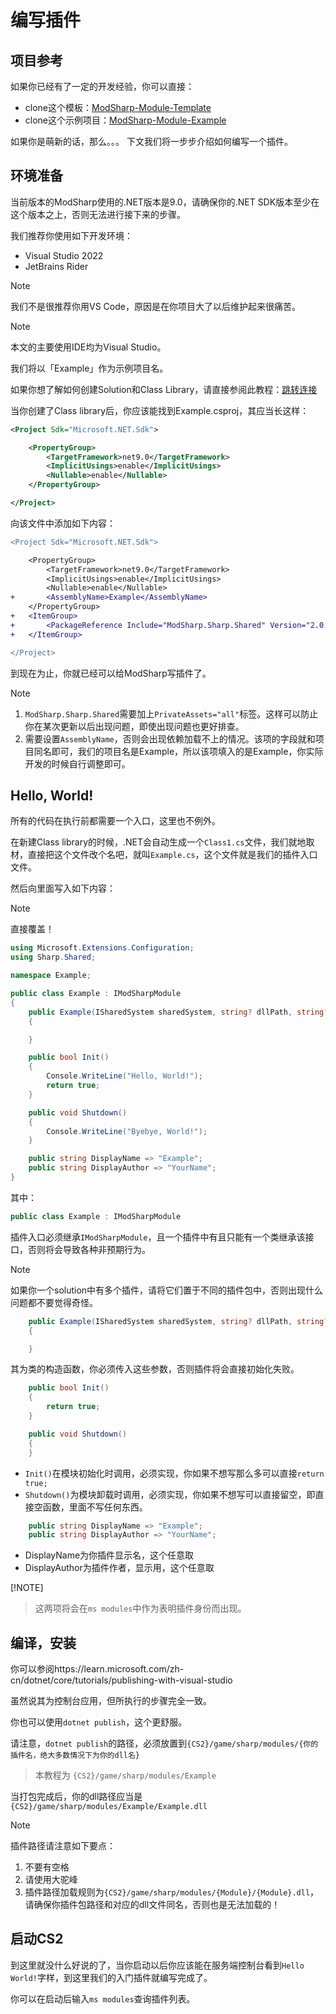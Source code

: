 # 编写插件

## 项目参考

如果你已经有了一定的开发经验，你可以直接：
- clone这个模板：[ModSharp-Module-Template](https://github.com/SourceSharp/ModSharp-Module-Template)
- clone这个示例项目：[ModSharp-Module-Example](https://github.com/SourceSharp/ModSharp-Module-Example)

如果你是萌新的话，那么。。。
下文我们将一步步介绍如何编写一个插件。

## 环境准备

当前版本的ModSharp使用的.NET版本是9.0，请确保你的.NET SDK版本至少在这个版本之上，否则无法进行接下来的步骤。

我们推荐你使用如下开发环境：
- Visual Studio 2022
- JetBrains Rider

> [!NOTE]
> 我们不是很推荐你用VS Code，原因是在你项目大了以后维护起来很痛苦。

> [!NOTE]
> 本文的主要使用IDE均为Visual Studio。

我们将以「Example」作为示例项目名。

如果你想了解如何创建Solution和Class Library，请直接参阅此教程：[跳转连接](https://learn.microsoft.com/en-us/dotnet/core/tutorials/library-with-visual-studio)

当你创建了Class library后，你应该能找到Example.csproj，其应当长这样：
```xml
<Project Sdk="Microsoft.NET.Sdk">

	<PropertyGroup>
		<TargetFramework>net9.0</TargetFramework>
		<ImplicitUsings>enable</ImplicitUsings>
		<Nullable>enable</Nullable>
	</PropertyGroup>

</Project>
```

向该文件中添加如下内容：
```diff
<Project Sdk="Microsoft.NET.Sdk">

	<PropertyGroup>
		<TargetFramework>net9.0</TargetFramework>
		<ImplicitUsings>enable</ImplicitUsings>
		<Nullable>enable</Nullable>
+       <AssemblyName>Example</AssemblyName>
	</PropertyGroup>
+	<ItemGroup>
+		<PackageReference Include="ModSharp.Sharp.Shared" Version="2.0.15" PrivateAssets="all" />
+	</ItemGroup>

</Project>

```

到现在为止，你就已经可以给ModSharp写插件了。

> [!NOTE]
> 1. `ModSharp.Sharp.Shared`需要加上`PrivateAssets="all"`标签。这样可以防止你在某次更新以后出现问题，即使出现问题也更好排查。
> 2. 需要设置`AssemblyName`，否则会出现依赖加载不上的情况。该项的字段就和项目同名即可，我们的项目名是Example，所以该项填入的是Example，你实际开发的时候自行调整即可。

## Hello, World!

所有的代码在执行前都需要一个入口，这里也不例外。

在新建Class library的时候，.NET会自动生成一个`Class1.cs`文件，我们就地取材，直接把这个文件改个名吧，就叫`Example.cs`，这个文件就是我们的插件入口文件。

然后向里面写入如下内容：
> [!NOTE]
> 直接覆盖！

```cs
using Microsoft.Extensions.Configuration;
using Sharp.Shared;

namespace Example;

public class Example : IModSharpModule
{
    public Example(ISharedSystem sharedSystem, string? dllPath, string? sharpPath, Version? version, IConfiguration? configuration, bool hotReload)
    {

    }

    public bool Init()
    {
        Console.WriteLine("Hello, World!");
        return true;
    }

    public void Shutdown()
    {
        Console.WriteLine("Byebye, World!");
    }

    public string DisplayName => "Example";
    public string DisplayAuthor => "YourName";
}
```

其中：

```cs
public class Example : IModSharpModule
```

插件入口必须继承`IModSharpModule`，且一个插件中有且只能有一个类继承该接口，否则将会导致各种非预期行为。

> [!NOTE]
> 如果你一个solution中有多个插件，请将它们置于不同的插件包中，否则出现什么问题都不要觉得奇怪。

```cs
    public Example(ISharedSystem sharedSystem, string? dllPath, string? sharpPath, Version? version, IConfiguration? configuration, bool hotReload)
    {

    }
```
其为类的构造函数，你必须传入这些参数，否则插件将会直接初始化失败。

```cs
    public bool Init()
    {
        return true;
    }

    public void Shutdown()
    {
    }
```
- `Init()`在模块初始化时调用，必须实现，你如果不想写那么多可以直接`return true;`
- `Shutdown()`为模块卸载时调用，必须实现，你如果不想写可以直接留空，即直接空函数，里面不写任何东西。

```cs
    public string DisplayName => "Example";
    public string DisplayAuthor => "YourName";
```
- DisplayName为你插件显示名，这个任意取
- DisplayAuthor为插件作者，显示用，这个任意取

[!NOTE]
> 这两项将会在`ms modules`中作为表明插件身份而出现。

## 编译，安装

你可以参阅https://learn.microsoft.com/zh-cn/dotnet/core/tutorials/publishing-with-visual-studio

虽然说其为控制台应用，但所执行的步骤完全一致。

你也可以使用`dotnet publish`，这个更舒服。

请注意，`dotnet publish`的路径，必须放置到`{CS2}/game/sharp/modules/{你的插件名，绝大多数情况下为你的dll名}`
> 本教程为 `{CS2}/game/sharp/modules/Example`

当打包完成后，你的dll路径应当是`{CS2}/game/sharp/modules/Example/Example.dll`

> [!NOTE]
> 插件路径请注意如下要点：
> 1. 不要有空格
> 2. 请使用大驼峰
> 3. 插件路径加载规则为`{CS2}/game/sharp/modules/{Module}/{Module}.dll`，请确保你插件包路径和对应的dll文件同名，否则也是无法加载的！

## 启动CS2
到这里就没什么好说的了，当你启动以后你应该能在服务端控制台看到`Hello World!`字样，到这里我们的入门插件就编写完成了。

你可以在启动后输入`ms modules`查询插件列表。